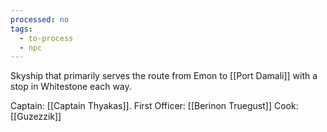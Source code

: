 ```yaml
---
processed: no
tags:
  - to-process
  - npc
---
```

Skyship that primarily serves the route from Emon to [[Port Damali]] with a stop in Whitestone each way.

Captain: [[Captain Thyakas]].
First Officer: [[Berinon Truegust]]
Cook: [[Guzezzik]]
